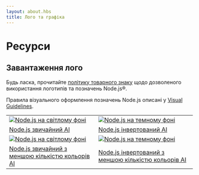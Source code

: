```yaml
---
layout: about.hbs
title: Лого та графіка
---
```


# Ресурси

## Завантаження лого

Будь ласка, прочитайте [політику товарного знаку](/en/about/trademark/) щодо дозволеного використання логотипів та позначень Node.js®.

Правила візуального оформлення позначень Node.js описані у [Visual Guidelines](/static/documents/foundation-visual-guidelines.pdf).

<table class="logos">
  <tr>
    <td class="bg-white"><a href="/static/images/logos/nodejs-new-pantone-black.ai"><img src="/static/images/logos/nodejs-new-pantone-black.svg" alt="Node.js на світлому фоні"></a></td>
    <td class="bg-node-gray"><a href="/static/images/logos/nodejs-new-pantone-white.ai"><img src="/static/images/logos/nodejs-new-pantone-white.svg" alt="Node.js на темному фоні"></a></td>
  </tr>
  <tr>
    <td><a href="/static/images/logos/nodejs-new-pantone-black.ai">Node.js звичайний AI</a></td>
    <td><a href="/static/images/logos/nodejs-new-pantone-white.ai">Node.js інвертований AI</a></td>
  </tr>
  <tr>
    <td class="bg-white"><a href="/static/images/logos/nodejs-new-black.ai"><img src="/static/images/logos/nodejs-new-black.svg" alt="Node.js на світлому фоні"></a></td>
    <td class="bg-node-gray"><a href="/static/images/logos/nodejs-new-white.ai"><img src="/static/images/logos/nodejs-new-white.svg" alt="Node.js на темному фоні"></a></td>
  </tr>
  <tr>
    <td><a href="/static/images/logos/nodejs-new-black.ai">Node.js звичайний з меншою кількістю кольорів AI</a></td>
    <td><a href="/static/images/logos/nodejs-new-white.ai">Node.js інвертований з меншою кількістю кольорів AI</a></td>
  </tr>
</table>

